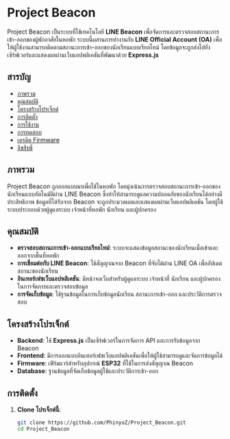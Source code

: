 # Project Beacon

Project Beacon เป็นระบบที่ใช้เทคโนโลยี **LINE Beacon** เพื่อจัดการและตรวจสอบสถานะการเข้า-ออกของผู้พักอาศัยในหอพัก ระบบนี้ผสานการทำงานกับ **LINE Official Account (OA)** เพื่อให้ผู้ใช้งานสามารถติดตามสถานะการเข้า-ออกของนักเรียนแบบเรียลไทม์ โดยข้อมูลจะถูกส่งไปยังเซิร์ฟเวอร์และแสดงผลผ่านเว็บแอปพลิเคชันที่พัฒนาด้วย **Express.js**

## สารบัญ
- [ภาพรวม](#ภาพรวม)
- [คุณสมบัติ](#คุณสมบัติ)
- [โครงสร้างโปรเจ็กต์](#โครงสร้างโปรเจ็กต์)
- [การติดตั้ง](#การติดตั้ง)
- [การใช้งาน](#การใช้งาน)
- [การทดสอบ](#การทดสอบ)
- [เครดิต Firmware](#เครดิต-firmware)
- [ลิขสิทธิ์](#ลิขสิทธิ์)

## ภาพรวม
Project Beacon ถูกออกแบบมาเพื่อใช้ในหอพัก โดยมุ่งเน้นการตรวจสอบสถานะการเข้า-ออกของนักเรียนแบบอัตโนมัติผ่าน LINE Beacon ซึ่งทำให้สามารถดูแลความปลอดภัยของนักเรียนได้อย่างมีประสิทธิภาพ ข้อมูลที่ได้รับจาก Beacon จะถูกประมวลผลและแสดงผลผ่านเว็บแอปพลิเคชัน โดยผู้ใช้ระบบประกอบด้วยผู้ดูแลระบบ เจ้าหน้าที่หอพัก นักเรียน และผู้ปกครอง

## คุณสมบัติ
- **ตรวจสอบสถานะการเข้า-ออกแบบเรียลไทม์**: ระบบจะแสดงข้อมูลสถานะของนักเรียนเมื่อเข้าและออกจากพื้นที่หอพัก
- **การเชื่อมต่อกับ LINE Beacon**: ใช้สัญญาณจาก Beacon ที่จับได้ผ่าน LINE OA เพื่ออัปเดตสถานะของนักเรียน
- **อินเทอร์เฟซเว็บแอปพลิเคชัน**: มีหน้าจอเว็บสำหรับผู้ดูแลระบบ เจ้าหน้าที่ นักเรียน และผู้ปกครองในการจัดการและตรวจสอบข้อมูล
- **การจัดเก็บข้อมูล**: ใช้ฐานข้อมูลในการเก็บข้อมูลนักเรียน สถานะการเข้า-ออก และประวัติการตรวจสอบ

## โครงสร้างโปรเจ็กต์
- **Backend**: ใช้ **Express.js** เป็นเซิร์ฟเวอร์ในการจัดการ API และการรับข้อมูลจาก Beacon
- **Frontend**: มีการออกแบบอินเทอร์เฟซเว็บแอปพลิเคชันเพื่อให้ผู้ใช้สามารถดูและจัดการข้อมูลได้
- **Firmware**: เฟิร์มแวร์สำหรับอุปกรณ์ **ESP32** ที่ใช้ในการส่งสัญญาณ Beacon
- **Database**: ฐานข้อมูลที่จัดเก็บข้อมูลผู้ใช้และประวัติการเข้า-ออก

## การติดตั้ง
1. **Clone โปรเจ็กต์นี้**:
   ```bash
   git clone https://github.com/PhinyoZ/Project_Beacon.git
   cd Project_Beacon
